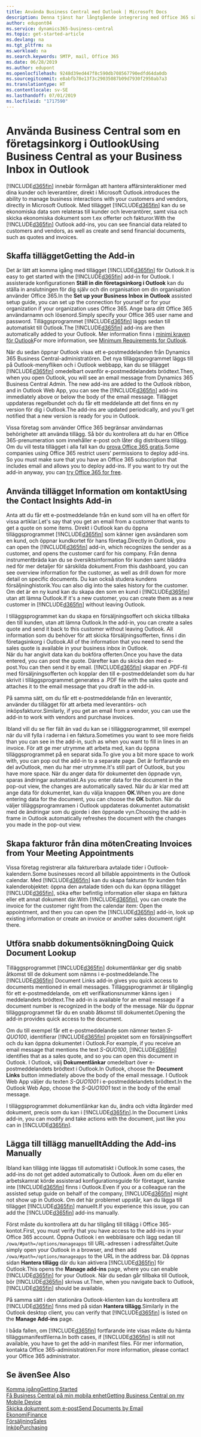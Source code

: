 ```yaml
---
title: Använda Business Central med Outlook | Microsoft Docs
description: Denna tjänst har långtgående integrering med Office 365 så att du kan hantera alla dina affärskontakter och din e-post till kunder och leverantörer direkt i Outlook.
author: edupont04
ms.service: dynamics365-business-central
ms.topic: get-started-article
ms.devlang: na
ms.tgt_pltfrm: na
ms.workload: na
ms.search.keywords: SMTP, mail, Office 365
ms.date: 06/28/2019
ms.author: edupont
ms.openlocfilehash: 9248d39ed447f8c590db708567790edfd64da0db
ms.sourcegitcommit: e8abfb78e13f3c29035087b09d7930f2950ab7a3
ms.translationtype: HT
ms.contentlocale: sv-SE
ms.lasthandoff: 07/01/2019
ms.locfileid: "1717590"
---
```

# <a name="using-business-central-as-your-business-inbox-in-outlook"></a><span data-ttu-id="5fd91-103">Använda Business Central som en företagsinkorg i Outlook</span><span class="sxs-lookup"><span data-stu-id="5fd91-103">Using Business Central as your Business Inbox in Outlook</span></span>
[!INCLUDE[d365fin](includes/d365fin_md.md)] <span data-ttu-id="5fd91-104">innebär förmågan att hantera affärsinteraktioner med dina kunder och leverantörer, direkt i Microsoft Outlook.</span><span class="sxs-lookup"><span data-stu-id="5fd91-104">introduces the ability to manage business interactions with your customers and vendors, directly in Microsoft Outlook.</span></span> <span data-ttu-id="5fd91-105">Med tillägget [!INCLUDE[d365fin](includes/d365fin_md.md)] kan du se ekonomiska data som relateras till kunder och leverantörer, samt visa och skicka ekonomiska dokument som t.ex offerter och fakturor.</span><span class="sxs-lookup"><span data-stu-id="5fd91-105">With the [!INCLUDE[d365fin](includes/d365fin_md.md)] Outlook add-ins, you can see financial data related to customers and vendors, as well as create and send financial documents, such as quotes and invoices.</span></span>  

## <a name="getting-the-add-in"></a><span data-ttu-id="5fd91-106">Skaffa tillägget</span><span class="sxs-lookup"><span data-stu-id="5fd91-106">Getting the Add-in</span></span>
<span data-ttu-id="5fd91-107">Det är lätt att komma igång med tillägget [!INCLUDE[d365fin](includes/d365fin_md.md)] för Outlook.</span><span class="sxs-lookup"><span data-stu-id="5fd91-107">It is easy to get started with the [!INCLUDE[d365fin](includes/d365fin_md.md)] add-in for Outlook.</span></span> <span data-ttu-id="5fd91-108">I assisterade konfigurationen **Ställ in din företagsinkorg i Outlook** kan du ställa in anslutningen för dig själv och din organisation om din organisation använder Office 365.</span><span class="sxs-lookup"><span data-stu-id="5fd91-108">In the **Set up your Business Inbox in Outlook** assisted setup guide, you can set up the connection for yourself or for your organization if your organization uses Office 365.</span></span> <span data-ttu-id="5fd91-109">Ange bara ditt Office 365 användarnamn och lösenord.</span><span class="sxs-lookup"><span data-stu-id="5fd91-109">Simply specify your Office 365 user name and password.</span></span> <span data-ttu-id="5fd91-110">Tilläggsprogrammet [!INCLUDE[d365fin](includes/d365fin_md.md)] läggs sedan till automatiskt till Outlook.</span><span class="sxs-lookup"><span data-stu-id="5fd91-110">The [!INCLUDE[d365fin](includes/d365fin_md.md)] add-ins are then automatically added to your Outlook.</span></span> <span data-ttu-id="5fd91-111">Mer information finns i [minimi kraven för Outlook](product-requirements.md#outlook)</span><span class="sxs-lookup"><span data-stu-id="5fd91-111">For more information, see [Minimum Requirements for Outlook](product-requirements.md#outlook).</span></span>  

<span data-ttu-id="5fd91-112">När du sedan öppnar Outlook visas ett e-postmeddelanden från Dynamics 365 Business Central-administratören. Det nya tilläggsprogrammet läggs till på Outlook-menyfliken och i Outlook webbapp, kan du se tillägget [!INCLUDE[d365fin](includes/d365fin_md.md)] omedelbart ovanför e-postmeddelandets brödtext.</span><span class="sxs-lookup"><span data-stu-id="5fd91-112">Then, when you open Outlook, you will see an email message from Dynamics 365 Business Central Admin. The new add-ins are added to the Outlook ribbon, and in Outlook Web App, you can see the [!INCLUDE[d365fin](includes/d365fin_md.md)] add-ins immediately above or below the body of the email message.</span></span> <span data-ttu-id="5fd91-113">Tillägget uppdateras regelbundet och du får ett meddelande att det finns en ny version för dig i Outlook.</span><span class="sxs-lookup"><span data-stu-id="5fd91-113">The add-ins are updated periodically, and you'll get notified that a new version is ready for you in Outlook.</span></span>  

<span data-ttu-id="5fd91-114">Vissa företag som använder Office 365 begränsar användarnas behörigheter att använda tillägg. Så bör du kontrollera att du har en Office 365-prenumeration som innehåller e-post och låter dig distribuera tillägg. Om du vill testa tillägget i alla fall kan du [prova Office 365 gratis](https://products.office.com/try).</span><span class="sxs-lookup"><span data-stu-id="5fd91-114">Some companies using Office 365 restrict users’ permissions to deploy add-ins. So you must make sure that you have an Office 365 subscription that includes email and allows you to deploy add-ins. If you want to try out the add-in anyway, you can [try Office 365 for free](https://products.office.com/try).</span></span>  

## <a name="using-the-contact-insights-add-in"></a><span data-ttu-id="5fd91-115">Använda tillägget Information om kontakt</span><span class="sxs-lookup"><span data-stu-id="5fd91-115">Using the Contact Insights Add-in</span></span>
<span data-ttu-id="5fd91-116">Anta att du får ett e-postmeddelande från en kund som vill ha en offert för vissa artiklar.</span><span class="sxs-lookup"><span data-stu-id="5fd91-116">Let's say that you get an email from a customer that wants to get a quote on some items.</span></span> <span data-ttu-id="5fd91-117">Direkt i Outlook kan du öppna tilläggsprogrammet [!INCLUDE[d365fin](includes/d365fin_md.md)] som känner igen avsändaren som en kund, och öppnar kundkortet för hans företag.</span><span class="sxs-lookup"><span data-stu-id="5fd91-117">Directly in Outlook, you can open the [!INCLUDE[d365fin](includes/d365fin_md.md)] add-in, which recognizes the sender as a customer, and opens the customer card for his company.</span></span> <span data-ttu-id="5fd91-118">Från denna instrumentbräda kan du se översiktsinformation för kunden samt bläddra ned för mer detaljer för särskilda dokument.</span><span class="sxs-lookup"><span data-stu-id="5fd91-118">From this dashboard, you can see overview information for the customer, as well as drill down for more detail on specific documents.</span></span> <span data-ttu-id="5fd91-119">Du kan också studera kundens försäljninghistorik.</span><span class="sxs-lookup"><span data-stu-id="5fd91-119">You can also dig into the sales history for the customer.</span></span> <span data-ttu-id="5fd91-120">Om det är en ny kund kan du skapa den som en kund i [!INCLUDE[d365fin](includes/d365fin_md.md)] utan att lämna Outlook.</span><span class="sxs-lookup"><span data-stu-id="5fd91-120">If it's a new customer, you can create them as a new customer in [!INCLUDE[d365fin](includes/d365fin_md.md)] without leaving Outlook.</span></span>  

<span data-ttu-id="5fd91-121">I tilläggsprogrammet kan du skapa en försäljningsoffert och skicka tillbaka den till kunden, utan att lämna Outlook.</span><span class="sxs-lookup"><span data-stu-id="5fd91-121">In the add-in, you can create a sales quote and send it back to this customer without leaving Outlook.</span></span> <span data-ttu-id="5fd91-122">All information som du behöver för att skicka försäljningsofferten, finns i din företagsinkorg i Outlook.</span><span class="sxs-lookup"><span data-stu-id="5fd91-122">All of the information that you need to send the sales quote is available in your business inbox in Outlook.</span></span>  
<span data-ttu-id="5fd91-123">När du har angivit data kan du bokföra offerten.</span><span class="sxs-lookup"><span data-stu-id="5fd91-123">Once you have the data entered, you can post the quote.</span></span> <span data-ttu-id="5fd91-124">Därefter kan du skicka den med e-post.</span><span class="sxs-lookup"><span data-stu-id="5fd91-124">You can then send it by email.</span></span> [!INCLUDE[d365fin](includes/d365fin_md.md)] <span data-ttu-id="5fd91-125">skapar en .PDF-fil med försäljningsofferten och kopplar den till e-postmeddelandet som du har skrivit i tilläggsprogrammet.</span><span class="sxs-lookup"><span data-stu-id="5fd91-125">generates a .PDF file with the sales quote and attaches it to the email message that you draft in the add-in.</span></span>  

<span data-ttu-id="5fd91-126">På samma sätt, om du får ett e-postmeddelande från en leverantör, använder du tillägget för att arbeta med leverantörs- och inköpsfakturor.</span><span class="sxs-lookup"><span data-stu-id="5fd91-126">Similarly, if you get an email from a vendor, you can use the add-in to work with vendors and purchase invoices.</span></span>  

<span data-ttu-id="5fd91-127">Ibland vill du se fler fält än vad du kan se i tilläggsprogrammet, till exempel när du vill fylla i raderna i en faktura.</span><span class="sxs-lookup"><span data-stu-id="5fd91-127">Sometimes you want to see more fields than you can see in the add-in, such as when you want to fill in lines in an invoice.</span></span> <span data-ttu-id="5fd91-128">För att ge mer utrymme att arbeta med, kan du öppna tilläggsprogrammet på en separat sida.</span><span class="sxs-lookup"><span data-stu-id="5fd91-128">To give you a bit more space to work with, you can pop out the add-in to a separate page.</span></span> <span data-ttu-id="5fd91-129">Det är fortfarande en del avOutlook, men du har mer utrymme.</span><span class="sxs-lookup"><span data-stu-id="5fd91-129">It's still part of Outlook, but you have more space.</span></span> <span data-ttu-id="5fd91-130">När du anger data för dokumentet den öppnade vyn, sparas ändringar automatiskt.</span><span class="sxs-lookup"><span data-stu-id="5fd91-130">As you enter data for the document in the pop-out view, the changes are automatically saved.</span></span> <span data-ttu-id="5fd91-131">När du är klar med att ange data för dokumentet, kan du välja knappen **OK**.</span><span class="sxs-lookup"><span data-stu-id="5fd91-131">When you are done entering data for the document, you can choose the **OK** button.</span></span> <span data-ttu-id="5fd91-132">När du väljer tilläggsprogramramen i Outlook uppdateras dokumentet automatiskt med de ändringar som du gjorde i den öppnade vyn.</span><span class="sxs-lookup"><span data-stu-id="5fd91-132">Choosing the add-in frame in Outlook automatically refreshes the document with the changes you made in the pop-out view.</span></span>  

## <a name="creating-invoices-from-your-meeting-appointments"></a><span data-ttu-id="5fd91-133">Skapa fakturor från dina möten</span><span class="sxs-lookup"><span data-stu-id="5fd91-133">Creating Invoices from Your Meeting Appointments</span></span>
<span data-ttu-id="5fd91-134">Vissa företag registrerar alla fakturerbara avtalade tider i Outlook-kalendern.</span><span class="sxs-lookup"><span data-stu-id="5fd91-134">Some businesses record all billable appointments in the Outlook calendar.</span></span> <span data-ttu-id="5fd91-135">Med [!INCLUDE[d365fin](includes/d365fin_md.md)] kan du skapa fakturan för kunden från kalenderobjektet: öppna den avtalade tiden och du kan öppna tillägget [!INCLUDE[d365fin](includes/d365fin_md.md)], söka efter befintlig information eller skapa en faktura eller ett annat dokument där.</span><span class="sxs-lookup"><span data-stu-id="5fd91-135">With [!INCLUDE[d365fin](includes/d365fin_md.md)], you can create the invoice for the customer right from the calendar item: Open the appointment, and then you can open the [!INCLUDE[d365fin](includes/d365fin_md.md)] add-in, look up existing information or create an invoice or another sales document right there.</span></span>  

## <a name="doing-quick-document-lookup"></a><span data-ttu-id="5fd91-136">Utföra snabb dokumentsökning</span><span class="sxs-lookup"><span data-stu-id="5fd91-136">Doing Quick Document Lookup</span></span>
<span data-ttu-id="5fd91-137">Tilläggsprogrammet [!INCLUDE[d365fin](includes/d365fin_md.md)] dokumentlänkar ger dig snabb åtkomst till de dokument som nämns i e-postmeddelande.</span><span class="sxs-lookup"><span data-stu-id="5fd91-137">The [!INCLUDE[d365fin](includes/d365fin_md.md)] Document Links add-in gives you quick access to documents mentioned in email messages.</span></span> <span data-ttu-id="5fd91-138">Tilläggsprogrammet är tillgänglig för ett e-postmeddelande, om ett verifikationsnummer känns igen i meddelandets brödtext.</span><span class="sxs-lookup"><span data-stu-id="5fd91-138">The add-in is available for an email message if a document number is recognized in the body of the message.</span></span> <span data-ttu-id="5fd91-139">När du öppnar tilläggsprogrammet får du en snabb åtkomst till dokumentet.</span><span class="sxs-lookup"><span data-stu-id="5fd91-139">Opening the add-in provides quick access to the document.</span></span>  

<span data-ttu-id="5fd91-140">Om du till exempel får ett e-postmeddelande som nämner texten *S-QUO100*, identifierar [!INCLUDE[d365fin](includes/d365fin_md.md)] projektet som en försäljningsoffert och du kan öppna dokumentet i Outlook.</span><span class="sxs-lookup"><span data-stu-id="5fd91-140">For example, if you receive an email message that mentions the text *S-QUO100*, [!INCLUDE[d365fin](includes/d365fin_md.md)] identifies that as a sales quote, and so you can open this document in Outlook.</span></span> <span data-ttu-id="5fd91-141">I Outlook, välj **Dokumentlänkar** omedelbart över e-postmeddelandets brödtext i Outlook.</span><span class="sxs-lookup"><span data-stu-id="5fd91-141">In Outlook, choose the **Document Links** button immediately above the body of the email message.</span></span> <span data-ttu-id="5fd91-142">I Outlook Web App väljer du texten *S-QUO1001* i e-postmeddelandets brödtext.</span><span class="sxs-lookup"><span data-stu-id="5fd91-142">In the Outlook Web App, choose the *S-QUO1001* text in the body of the email message.</span></span>  

<span data-ttu-id="5fd91-143">I tilläggsprogrammet dokumentlänkar kan du, ändra och vidta åtgärder med dokument, precis som du kan i [!INCLUDE[d365fin](includes/d365fin_md.md)].</span><span class="sxs-lookup"><span data-stu-id="5fd91-143">In the Document Links add-in, you can modify and take actions with the document, just like you can in [!INCLUDE[d365fin](includes/d365fin_md.md)].</span></span>

## <a name="adding-the-add-ins-manually"></a><span data-ttu-id="5fd91-144">Lägga till tillägg manuellt</span><span class="sxs-lookup"><span data-stu-id="5fd91-144">Adding the Add-ins Manually</span></span>
<span data-ttu-id="5fd91-145">Ibland kan tillägg inte läggas till automatiskt i Outlook.</span><span class="sxs-lookup"><span data-stu-id="5fd91-145">In some cases, the add-ins do not get added automatically to Outlook.</span></span> <span data-ttu-id="5fd91-146">Även om du eller en arbetskamrat körde assisterad konfigurationsguide för företaget, kanske inte [!INCLUDE[d365fin](includes/d365fin_md.md)] finns i Outlook.</span><span class="sxs-lookup"><span data-stu-id="5fd91-146">Even if you or a colleague ran the assisted setup guide on behalf of the company, [!INCLUDE[d365fin](includes/d365fin_md.md)] might not show up in Outlook.</span></span> <span data-ttu-id="5fd91-147">Om det här problemet uppstår, kan du lägga till tillägget [!INCLUDE[d365fin](includes/d365fin_md.md)] manuellt.</span><span class="sxs-lookup"><span data-stu-id="5fd91-147">If you experience this issue, you can add the [!INCLUDE[d365fin](includes/d365fin_md.md)] add-ins manually.</span></span>  

<span data-ttu-id="5fd91-148">Först måste du kontrollera att du har tillgång till tillägg i Office 365-kontot.</span><span class="sxs-lookup"><span data-stu-id="5fd91-148">First, you must verify that you have access to the add-ins in your Office 365 account.</span></span> <span data-ttu-id="5fd91-149">Öppna Outlook i en webbläsare och lägg sedan till `/owa/#path=/options/manageapps` till URL-adressen i adressfältet.</span><span class="sxs-lookup"><span data-stu-id="5fd91-149">Quite simply open your Outlook in a browser, and then add `/owa/#path=/options/manageapps` to the URL in the address bar.</span></span> <span data-ttu-id="5fd91-150">Då öppnas sidan **Hantera tillägg** där du kan aktivera [!INCLUDE[d365fin](includes/d365fin_md.md)] för Outlook.</span><span class="sxs-lookup"><span data-stu-id="5fd91-150">This opens the **Manage add-ins** page, where you can enable [!INCLUDE[d365fin](includes/d365fin_md.md)] for your Outlook.</span></span> <span data-ttu-id="5fd91-151">När du sedan går tillbaka till Outlook, bör [!INCLUDE[d365fin](includes/d365fin_md.md)] skrivas ut.</span><span class="sxs-lookup"><span data-stu-id="5fd91-151">Then, when you navigate back to Outlook, [!INCLUDE[d365fin](includes/d365fin_md.md)] should be available.</span></span>  

<span data-ttu-id="5fd91-152">På samma sätt i den stationära Outlook-klienten kan du kontrollera att [!INCLUDE[d365fin](includes/d365fin_md.md)] finns med på sidan **Hantera tillägg**.</span><span class="sxs-lookup"><span data-stu-id="5fd91-152">Similarly in the Outlook desktop client, you can verify that [!INCLUDE[d365fin](includes/d365fin_md.md)] is listed on the **Manage Add-ins** page.</span></span>  

<span data-ttu-id="5fd91-153">I båda fallen, om [!INCLUDE[d365fin](includes/d365fin_md.md)] fortfarande inte visas måste du hämta tilläggsmanifestfilerna.</span><span class="sxs-lookup"><span data-stu-id="5fd91-153">In both cases, if [!INCLUDE[d365fin](includes/d365fin_md.md)] is still not available, you have to get the add-in manifest files.</span></span> <span data-ttu-id="5fd91-154">För mer information, kontakta Office 365-administratören.</span><span class="sxs-lookup"><span data-stu-id="5fd91-154">For more information, please contact your Office 365 administrator.</span></span>

## <a name="see-also"></a><span data-ttu-id="5fd91-155">Se även</span><span class="sxs-lookup"><span data-stu-id="5fd91-155">See Also</span></span>

[<span data-ttu-id="5fd91-156">Komma igång</span><span class="sxs-lookup"><span data-stu-id="5fd91-156">Getting Started</span></span>](product-get-started.md)  
[<span data-ttu-id="5fd91-157">Få Business Central på min mobila enhet</span><span class="sxs-lookup"><span data-stu-id="5fd91-157">Getting Business Central on my Mobile Device</span></span>](install-mobile-app.md)  
[<span data-ttu-id="5fd91-158">Skicka dokument som e-post</span><span class="sxs-lookup"><span data-stu-id="5fd91-158">Send Documents by Email</span></span>](ui-how-send-documents-email.md)  
[<span data-ttu-id="5fd91-159">Ekonomi</span><span class="sxs-lookup"><span data-stu-id="5fd91-159">Finance</span></span>](finance.md)  
[<span data-ttu-id="5fd91-160">Försäljning</span><span class="sxs-lookup"><span data-stu-id="5fd91-160">Sales</span></span>](sales-manage-sales.md)  
[<span data-ttu-id="5fd91-161">Inköp</span><span class="sxs-lookup"><span data-stu-id="5fd91-161">Purchasing</span></span>](purchasing-manage-purchasing.md)  
